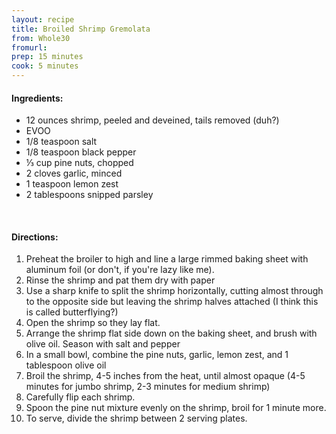 ```yaml
---
layout: recipe
title: Broiled Shrimp Gremolata
from: Whole30
fromurl: 
prep: 15 minutes
cook: 5 minutes
---
```


#### Ingredients:

* 12 ounces shrimp, peeled and deveined, tails removed (duh?)
* EVOO
* 1/8 teaspoon salt
* 1/8 teaspoon black pepper
* ⅓ cup pine nuts, chopped
* 2 cloves garlic, minced
* 1 teaspoon lemon zest
* 2 tablespoons snipped parsley

<br>

#### Directions:

1. Preheat the broiler to high and line a large rimmed baking sheet with aluminum foil (or don't, if you're lazy like me).
2. Rinse the shrimp and pat them dry with paper
3. Use a sharp knife to split the shrimp horizontally, cutting almost through to the opposite side but leaving the shrimp halves attached (I think this is called butterflying?)
4. Open the shrimp so they lay flat.
5. Arrange the shrimp flat side down on the baking sheet, and brush with olive oil. Season with salt and pepper
6. In a small bowl, combine the pine nuts, garlic, lemon zest, and 1 tablespoon olive oil
7. Broil the shrimp, 4-5 inches from the heat, until almost opaque (4-5 minutes for jumbo shrimp, 2-3 minutes for medium shrimp)
8. Carefully flip each shrimp.
9. Spoon the pine nut mixture evenly on the shrimp, broil for 1 minute more.
10. To serve, divide the shrimp between 2 serving plates.
